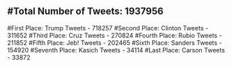 #Total Number of Tweets: 1937956 
---
#First Place: Trump Tweets - 718257
#Second Place: Clinton Tweets - 311652
#Third Place: Cruz Tweets - 270824
#Fourth Place: Rubio Tweets - 211852
#Fifth Place: Jeb! Tweets - 202465
#Sixth Place: Sanders Tweets - 154920
#Seventh Place: Kasich Tweets - 34114
#Last Place: Carson Tweets - 33872
